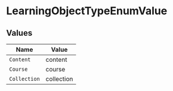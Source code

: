 # LearningObjectTypeEnumValue


## Values

| Name         | Value        |
| ------------ | ------------ |
| `Content`    | content      |
| `Course`     | course       |
| `Collection` | collection   |